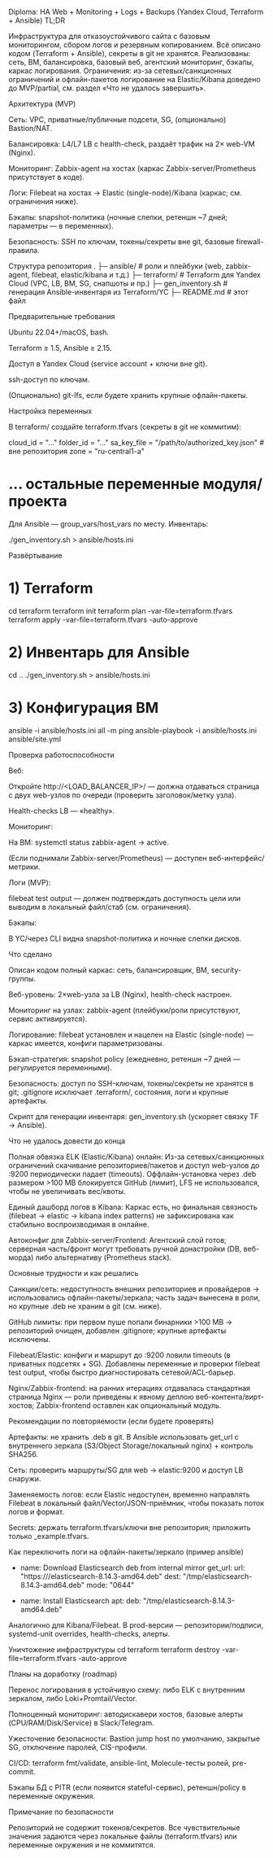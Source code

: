 Diploma: HA Web + Monitoring + Logs + Backups (Yandex Cloud, Terraform + Ansible)
TL;DR

Инфраструктура для отказоустойчивого сайта с базовым мониторингом, сбором логов и резервным копированием. Всё описано кодом (Terraform + Ansible), секреты в git не хранятся.
Реализованы: сеть, ВМ, балансировка, базовый веб, агентский мониторинг, бэкапы, каркас логирования.
Ограничения: из-за сетевых/санкционных ограничений и офлайн-пакетов логирование на Elastic/Kibana доведено до MVP/partial, см. раздел «Что не удалось завершить».

Архитектура (MVP)

Сеть: VPC, приватные/публичные подсети, SG, (опционально) Bastion/NAT.

Балансировка: L4/L7 LB с health-check, раздаёт трафик на 2× web-VM (Nginx).

Мониторинг: Zabbix-agent на хостах (каркас Zabbix-server/Prometheus присутствует в коде).

Логи: Filebeat на хостах → Elastic (single-node)/Kibana (каркас; см. ограничения ниже).

Бэкапы: snapshot-политика (ночные слепки, ретеншн ~7 дней; параметры — в переменных).

Безопасность: SSH по ключам, токены/секреты вне git, базовые firewall-правила.

Структура репозитория
.
├─ ansible/                 # роли и плейбуки (web, zabbix-agent, filebeat, elastic/kibana и т.д.)
├─ terraform/               # Terraform для Yandex Cloud (VPC, LB, ВМ, SG, снапшоты и пр.)
├─ gen_inventory.sh         # генерация Ansible-инвентаря из Terraform/YC
├─ README.md                # этот файл

Предварительные требования

Ubuntu 22.04+/macOS, bash.

Terraform ≥ 1.5, Ansible ≥ 2.15.

Доступ в Yandex Cloud (service account + ключи вне git).

ssh-доступ по ключам.

(Опционально) git-lfs, если будете хранить крупные офлайн-пакеты.

Настройка переменных

В terraform/ создайте terraform.tfvars (секреты в git не коммитим):

cloud_id      = "..."
folder_id     = "..."
sa_key_file   = "/path/to/authorized_key.json"   # вне репозитория
zone          = "ru-central1-a"
# ... остальные переменные модуля/проекта


Для Ansible — group_vars/host_vars по месту. Инвентарь:

./gen_inventory.sh > ansible/hosts.ini

Развёртывание
# 1) Terraform
cd terraform
terraform init
terraform plan -var-file=terraform.tfvars
terraform apply -var-file=terraform.tfvars -auto-approve

# 2) Инвентарь для Ansible
cd ..
./gen_inventory.sh > ansible/hosts.ini

# 3) Конфигурация ВМ
ansible -i ansible/hosts.ini all -m ping
ansible-playbook -i ansible/hosts.ini ansible/site.yml

Проверка работоспособности

Веб:

Откройте http://<LOAD_BALANCER_IP>/ — должна отдаваться страница с двух web-узлов по очереди (проверить заголовок/метку узла).

Health-checks LB — «healthy».

Мониторинг:

На ВМ: systemctl status zabbix-agent → active.

(Если поднимали Zabbix-server/Prometheus) — доступен веб-интерфейс/метрики.

Логи (MVP):

filebeat test output — должен подтверждать доступность цели или выводим в локальный файл/стаб (см. ограничения).

Бэкапы:

В YC/через CLI видна snapshot-политика и ночные слепки дисков.

Что сделано 

Описан кодом полный каркас: сеть, балансировщик, ВМ, security-группы.

Веб-уровень: 2×web-узла за LB (Nginx), health-check настроен.

Мониторинг на узлах: zabbix-agent (плейбуки/роли присутствуют, сервис активируется).

Логирование: filebeat установлен и нацелен на Elastic (single-node) — каркас имеется, конфиги параметризованы.

Бэкап-стратегия: snapshot policy (ежедневно, ретеншн ~7 дней — регулируется переменными).

Безопасность: доступ по SSH-ключам, токены/секреты не хранятся в git; .gitignore исключает .terraform/, состояния, логи и крупные артефакты.

Скрипт для генерации инвентаря: gen_inventory.sh (ускоряет связку TF → Ansible).

Что не удалось довести до конца 

Полная обвязка ELK (Elastic/Kibana) онлайн:
Из-за сетевых/санкционных ограничений скачивание репозиториев/пакетов и доступ web-узлов до :9200 периодически падает (timeouts). Оффлайн-установка через .deb размером >100 MB блокируется GitHub (лимит), LFS не использовался, чтобы не увеличивать вес/квоты.

Единый дашборд логов в Kibana:
Каркас есть, но финальная связность (filebeat → elastic → kibana index patterns) не зафиксирована как стабильно воспроизводимая в онлайне.

Автоконфиг для Zabbix-server/Frontend:
Агентский слой готов; серверная часть/фронт могут требовать ручной донастройки (DB, веб-морда) либо альтернативу (Prometheus stack).

Основные трудности и как решались

Санкции/сеть: недоступность внешних репозиториев и провайдеров → использовались офлайн-пакеты/зеркала; часть задач вынесена в роли, но крупные .deb не храним в git (см. ниже).

GitHub лимиты: при первом пуше попали бинарники >100 MB → репозиторий очищен, добавлен .gitignore; крупные артефакты исключены.

Filebeat/Elastic: конфиги и маршрут до :9200 ловили timeouts (в приватных подсетях + SG). Добавлены переменные и проверки filebeat test output, чтобы быстро диагностировать сетевой/ACL-барьер.

Nginx/Zabbix-frontend: на ранних итерациях отдавалась стандартная страница Nginx — роли приведены к явному деплою веб-контента/вирт-хостов; Zabbix-frontend оставлен как опциональный модуль.

Рекомендации по повторяемости (если будете проверять)

Артефакты: не хранить .deb в git. В Ansible использовать get_url с внутреннего зеркала (S3/Object Storage/локальный nginx) + контроль SHA256.

Сеть: проверить маршруты/SG для web → elastic:9200 и доступ LB снаружи.

Заменяемость логов: если Elastic недоступен, временно направлять Filebeat в локальный файл/Vector/JSON-приёмник, чтобы показать поток логов и формат.

Secrets: держать terraform.tfvars/ключи вне репозитория; приложить только _example.tfvars.

Как переключить логи на офлайн-пакеты/зеркало (пример ansible)
- name: Download Elasticsearch deb from internal mirror
  get_url:
    url: "https://<internal-mirror>/elasticsearch-8.14.3-amd64.deb"
    dest: "/tmp/elasticsearch-8.14.3-amd64.deb"
    mode: "0644"

- name: Install Elasticsearch
  apt:
    deb: "/tmp/elasticsearch-8.14.3-amd64.deb"


Аналогично для Kibana/Filebeat. В prod-версии — репозитории/подписи, systemd-unit overrides, health-checks, алерты.

Уничтожение инфраструктуры
cd terraform
terraform destroy -var-file=terraform.tfvars -auto-approve

Планы на доработку (roadmap)

Перенос логирования в устойчивую схему: либо ELK с внутренним зеркалом, либо Loki+Promtail/Vector.

Полноценный мониторинг: автодискавери хостов, базовые алерты (CPU/RAM/Disk/Service) в Slack/Telegram.

Ужесточение безопасности: Bastion jump host по умолчанию, закрытые SG, отключение паролей, CIS-профили.

CI/CD: terraform fmt/validate, ansible-lint, Molecule-тесты ролей, pre-commit.

Бэкапы БД с PITR (если появится stateful-сервис), ретеншн/policy в переменные окружения.

Примечание по безопасности

Репозиторий не содержит токенов/секретов. Все чувствительные значения задаются через локальные файлы (terraform.tfvars) или переменные окружения и не коммитятся.

